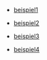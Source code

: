 -   [beispiel1](./beispieldaten/landkreis1.txt)

-   [beispiel2](./beispieldaten/landkreis2.txt)

-   [beispiel3](./beispieldaten/landkreis3.txt)

-   [beispiel4](./beispieldaten/landkreis4.txt)
